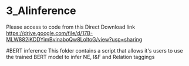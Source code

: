 # 3_AIinference
Please access to code from this Direct Download link
https://drive.google.com/file/d/17B-MLW882iKDDYimBvinaboQw8LoltoG/view?usp=sharing

#BERT inference
This folder contains a script that allows it's users to use the trained BERT model to infer NE, I&F and Relation taggings
